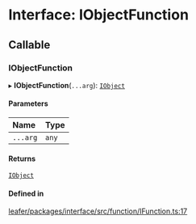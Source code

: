 # Interface: IObjectFunction

## Callable

### IObjectFunction

▸ **IObjectFunction**(`...arg`): [`IObject`](IObject.md)

#### Parameters

| Name | Type |
| :------ | :------ |
| `...arg` | `any` |

#### Returns

[`IObject`](IObject.md)

#### Defined in

[leafer/packages/interface/src/function/IFunction.ts:17](https://github.com/leaferjs/leafer/blob/985f85e/packages/interface/src/function/IFunction.ts#L17)

